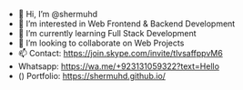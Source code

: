 - 👋 Hi, I’m @shermuhd
- 👀 I’m interested in Web Frontend & Backend Development
- 🌱 I’m currently learning Full Stack Development
- 💞️ I’m looking to collaborate on Web Projects
- 📫 Contact: https://join.skype.com/invite/tlvsaffppvM6
-    Whatsapp: https://wa.me/+923131059322?text=Hello
- () Portfolio: https://shermuhd.github.io/

<!---
shermuhd/shermuhd is a ✨ special ✨ repository because its `README.md` (this file) appears on your GitHub profile.
You can click the Preview link to take a look at your changes.
--->
